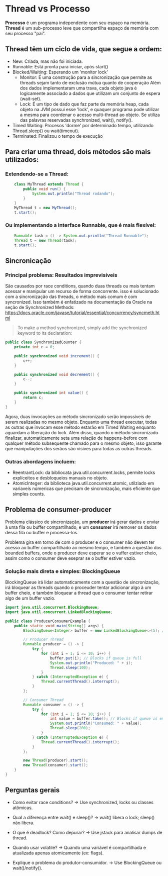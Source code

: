 # Thread vs Processo

**Processo** é um programa independente com seu espaço na memória.
**Thread** é um sub-processo leve que compartilha espaço de memória com seu processo "pai".

## Thread têm um ciclo de vida, que segue a ordem:

- New: Criada, mas não foi iniciada.
- Runnable: Está pronta para iniciar, após start()
- Blocked/Waiting: Esperando um 'monitor lock'
    - Monitor: É uma construção para a sincronização que permite as threads sejam tanto de exclusão mútua quanto de cooperação
      Além dos dados implementaram uma trava, cada objeto java é logicamente associado a dados que utilizam um conjunto de espera (wait-set).
    - Lock: É um tipo de dado que faz parte da memória heap, cada objeto na JVM possui esse 'lock', e quaquer programa pode utilizar a mesma para
      coordenar o acesso multi-thread ao objeto. Se utiliza das palavras reservadas synchronized, wait(), notify().
- Timed Waiting: Procesos 'dorme' por determinado tempo, utilizando Thread.sleep() ou wait(timeout).
- Terminated: Finalizou o tempo de execução

## Para criar uma thread, dois métodos são mais utilizados:

### Extendendo-se a Thread:

```java
    class MyThread extends Thread {
        public void run() {
            System.out.println("Thread rodando");
        }
    }
    MyThread t = new MyThread();
    t.start();
```

### Ou implementando a interface Runnable, que é mais flexível:

```java
    Runnable task = () -> System.out.println("Thread Runnable");
    Thread t = new Thread(task);
    t.start();
```
## Sincronicação

### Principal problema: Resultados imprevisíveis
São causados por race conditions, quando duas threads ou mais tentam acessar e manipular um recurso de forma concorrente. 
isso é solucionado com a sincronização das threads, o método mais comum é com syncronized. Isso também é enfatizado na documentação da Oracle na seção de Synchronized Methods: https://docs.oracle.com/javase/tutorial/essential/concurrency/syncmeth.html

> To make a method synchronized, simply add the synchronized keyword to its declaration:

```java
public class SynchronizedCounter {
    private int c = 0;

    public synchronized void increment() {
        c++;
    }

    public synchronized void decrement() {
        c--;
    }

    public synchronized int value() {
        return c;
    }
}
```
Agora, duas invocações ao método sincronizado serão impossíveis de serem realizadas no mesmo objeto. Enquanto uma thread executar, todas as outras que invocam esse método estarão em Timed Waiting enquanto aguardam a liberação do lock.
Além disso, quando o método sincronizado finalizar, automaticamente seta uma relação de happens-before com qualquer método subsequente chamado para o mesmo objeto, isso garante que manipulações dos serãos são visives para todas as outras threads.

### Outras abordagens incluem:

 - ReentrantLock: da bibliocata java.util.concurrent.locks, permite locks explíceitos e desbloqueios manuais no objeto.
 - AtomicInteger: da biblioteca java.util.concurrent.atomic, utilziado em variaveís númericas que precisam de sincronização, mais eficiente que simples counts.

## Problema de consumer-producer

Problema clássico de sincronização, um **producer** irá gerar dados e enviar à uma fila ou buffer compartilhado, e um **consumer** irá remover os dados dessa fila ou buffer e processa-los.

Problema gira em torno de com o producer e o consumer não devem ter acesso ao buffer compartilhado ao mesmo tempo, e também a questão dos bounded buffers, onde o producer deve esperar se o vuffer estiver cheio, assim como o consumer deve eseprar se o buffer estiver vazio.

### Solução mais direta e simples: BlockingQueue

BlockingQueue irá lidar automaticamente com a questão de sincronização, irá bloquear as threads quando o proceuder tentar adicionar algo à um buffer cheio, e também bloquear a thread que o consumer tentar retirar algo de um buffer vazio.

```java
import java.util.concurrent.BlockingQueue;
import java.util.concurrent.LinkedBlockingQueue;

public class ProducerConsumerExample {
    public static void main(String[] args) {
        BlockingQueue<Integer> buffer = new LinkedBlockingQueue<>(5); // Capacity 5

        // Producer Thread
        Runnable producer = () -> {
            try {
                for (int i = 1; i <= 10; i++) {
                    buffer.put(i); // Blocks if queue is full
                    System.out.println("Produced: " + i);
                    Thread.sleep(100);
                }
            } catch (InterruptedException e) {
                Thread.currentThread().interrupt();
            }
        };

        // Consumer Thread
        Runnable consumer = () -> {
            try {
                for (int i = 1; i <= 10; i++) {
                    int value = buffer.take(); // Blocks if queue is empty
                    System.out.println("Consumed: " + value);
                    Thread.sleep(200);
                }
            } catch (InterruptedException e) {
                Thread.currentThread().interrupt();
            }
        };

        new Thread(producer).start();
        new Thread(consumer).start();
    }
}
```


 ## Perguntas gerais

 - Como evitar race conditions?
   → Use synchronized, locks ou classes atômicas.

 - Qual a diferença entre wait() e sleep()?
   → wait() libera o lock; sleep() não libera.

 - O que é deadlock? Como depurar?
   → Use jstack para analisar dumps de thread.

 - Quando usar volatile?
   → Quando uma variável é compartilhada e atualizada apenas atomicamente (ex: flags).

 - Explique o problema do produtor-consumidor.
   → Use BlockingQueue ou wait()/notify().
